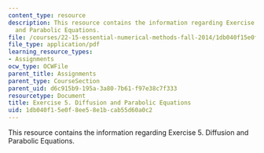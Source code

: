 ```yaml
---
content_type: resource
description: This resource contains the information regarding Exercise 5. Diffusion
  and Parabolic Equations.
file: /courses/22-15-essential-numerical-methods-fall-2014/1db040f15e0f8ee58e1bcab55d60a0c2_MIT22_15F14_ex05.pdf
file_type: application/pdf
learning_resource_types:
- Assignments
ocw_type: OCWFile
parent_title: Assignments
parent_type: CourseSection
parent_uid: d6c915b9-195a-3a80-7b61-f97e38c7f333
resourcetype: Document
title: Exercise 5. Diffusion and Parabolic Equations
uid: 1db040f1-5e0f-8ee5-8e1b-cab55d60a0c2
---
```

This resource contains the information regarding Exercise 5. Diffusion and Parabolic Equations.